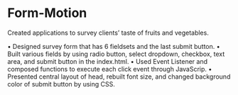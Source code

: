 # Form-Motion

Created applications to survey clients’ taste of fruits and vegetables.

•	Designed survey form that has 6 fieldsets and the last submit button.
•	Built various fields by using radio button, select dropdown, checkbox, text area, and submit button in the index.html.
•	Used Event Listener and composed functions to execute each click event through JavaScrip.
•	Presented central layout of head, rebuilt font size, and changed background color of submit button by using CSS.
